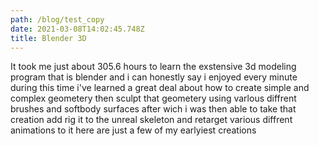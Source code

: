 ```yaml
---
path: /blog/test_copy
date: 2021-03-08T14:02:45.748Z
title: Blender 3D
---
```

It took me just about 305.6 hours to learn the exstensive 3d modeling program that is blender and i can honestly say i enjoyed every minute during this time i've learned a great deal about how to create simple and complex geometery then sculpt that geometery using varlous diffrent brushes and  softbody surfaces after wich i was then able to take that creation add rig it to the unreal skeleton and retarget various diffrent animations to it here are just a few of my earlyiest creations